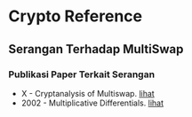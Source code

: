 # Crypto Reference

## Serangan Terhadap MultiSwap

### Publikasi Paper Terkait Serangan

* X - Cryptanalysis of Multiswap. [lihat](borisov_chew_johnson_wagner.pdf)
* 2002 - Multiplicative Differentials. [lihat](2002.borisov_chew_johnson_wagner.pdf)